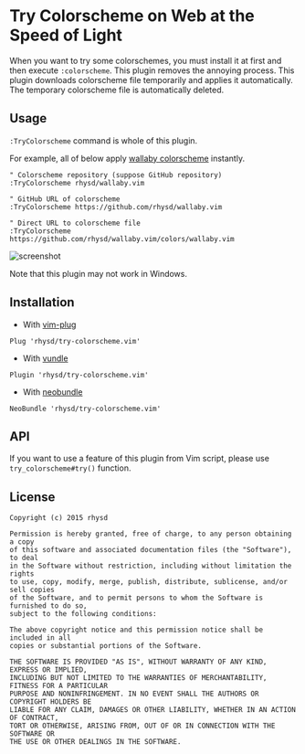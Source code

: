 Try Colorscheme on Web at the Speed of Light
============================================

When you want to try some colorschemes, you must install it at first and then execute `:colorscheme`.
This plugin removes the annoying process.  This plugin downloads colorscheme file temporarily and applies it automatically.  The temporary colorscheme file is automatically deleted.


## Usage

`:TryColorscheme` command is whole of this plugin.

For example, all of below apply [wallaby colorscheme](https://github.com/rhysd/wallaby.vim) instantly.

```vim
" Colorscheme repository (suppose GitHub repository)
:TryColorscheme rhysd/wallaby.vim

" GitHub URL of colorscheme
:TryColorscheme https://github.com/rhysd/wallaby.vim

" Direct URL to colorscheme file
:TryColorscheme https://github.com/rhysd/wallaby.vim/colors/wallaby.vim
```

![screenshot](https://raw.githubusercontent.com/rhysd/screenshots/master/try-colorscheme.vim/try-colorscheme.gif)

Note that this plugin may not work in Windows.

## Installation

- With [vim-plug](https://github.com/junegunn/vim-plug)

```vim
Plug 'rhysd/try-colorscheme.vim'
```

- With [vundle](https://github.com/VundleVim/Vundle.vim)

```vim
Plugin 'rhysd/try-colorscheme.vim'
```

- With [neobundle](https://github.com/Shougo/neobundle.vim)

```vim
NeoBundle 'rhysd/try-colorscheme.vim'
```


## API

If you want to use a feature of this plugin from Vim script, please use `try_colorscheme#try()` function.

## License

    Copyright (c) 2015 rhysd

    Permission is hereby granted, free of charge, to any person obtaining a copy
    of this software and associated documentation files (the "Software"), to deal
    in the Software without restriction, including without limitation the rights
    to use, copy, modify, merge, publish, distribute, sublicense, and/or sell copies
    of the Software, and to permit persons to whom the Software is furnished to do so,
    subject to the following conditions:

    The above copyright notice and this permission notice shall be included in all
    copies or substantial portions of the Software.

    THE SOFTWARE IS PROVIDED "AS IS", WITHOUT WARRANTY OF ANY KIND, EXPRESS OR IMPLIED,
    INCLUDING BUT NOT LIMITED TO THE WARRANTIES OF MERCHANTABILITY, FITNESS FOR A PARTICULAR
    PURPOSE AND NONINFRINGEMENT. IN NO EVENT SHALL THE AUTHORS OR COPYRIGHT HOLDERS BE
    LIABLE FOR ANY CLAIM, DAMAGES OR OTHER LIABILITY, WHETHER IN AN ACTION OF CONTRACT,
    TORT OR OTHERWISE, ARISING FROM, OUT OF OR IN CONNECTION WITH THE SOFTWARE OR
    THE USE OR OTHER DEALINGS IN THE SOFTWARE.


